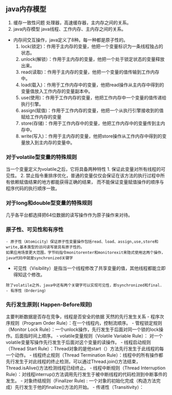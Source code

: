 ## java内存模型

1. 缓存一致性问题
处理器，高速缓存器，主内存之间的关系。
2. java内存模型
java线程、工作内存、主内存之间的关系。
- 内存间交互操作，java定义了8种。每一种都是原子性的。
	1. lock(锁定)：作用于主内存的变量，他把一个变量标识为一条线程独占的状态。
	2. unlock(解锁）：作用于主内存的变量，他把一个处于锁定状态的变量释放出来。
	3. read(读取)：作用于主内存的变量，他把一个变量的值传输到工作内存中。
	4. load(载入)：作用于工作内存中的变量，他把read操作从主内存中得到的变量值放入工作内存的变量副本中。
	5. use(使用)：作用于工作内存的变量，他把工作内存中一个变量的值传递给执行引擎。
	6. assign(赋值)：作用于工作内存的变量，他把一个从执行引擎接收到的值赋给工作内存的变量
	7. store(存储)：作用于工作内存中的变量，他把工作内存中的变量传到主内存中。
	8. write(写入)：作用于主内存的变量，他把store操作从工作内存中得到的变量放入到主内存的变量中。
<!--more-->
### 对于volatile型变量的特殊规则
当一个变量定义为volatile之后，它将具备两种特性
    1. 保证此变量对所有线程的可见性。
    2. 禁止指令重排序优化，普通的变量仅仅会保证在该方法的执行过程中所有依赖赋值结果的地方都能获得正确的结果， 
    而不能保证变量赋值操作的顺序与程序代码的执行顺序一致。
### 对于long和double型变量的特殊规则
几乎各平台都选择把64位数据的读写操作作为原子操作来对待。   
### 原子性、可见性和有序性

    - 原子性（Atomicity）保证原子性变量操作包括read、load、assign,use,store和write,基本类型的访问读写是具有原子性的。
    如果应用场景更大范围，字节码指令monitorenter和monitorexit来隐式使用这两个操作，java代码中就是synchronized关键字
   - 可见性（Visibility）是指当一个线程修改了共享变量的值，其他线程都能立即得知这个修改。

    除了volatile之外，java中还有两个关键字可以实现可见性，即synchronized和final.
    - 有序性（Ordering）
### 先行发生原则( Happen-Before规则)

主要判断数据是否存在竞争，线程是否安全的依据
天然的先行发生关系
    - 程序次序规则（Program Order Rule）：在一个线程内，控制流顺序。
        - 管程锁定规则（Monitor Lock Rule）：一个unlock操作，先行发生于后面对同一个锁的lock操作。后面指时间上顺序。
        - volatile变量规则（Volatile Variable Rule）： 对一个volatile变量写操作先行发生于后面对这个变量的读操作。
        - 线程启动规则（Thread Start Rule）：Thread对象的是他start（）方法先行发生于此线程的每一个动作。
        - 线程终止规则（Thread Termination Rule）：线程中的所有操作都先行发生于对此线程的终止检测，可以通过Thread.join()方法结束，Thread.isAlive()方法检测线程已经终止。
        - 线程中断规则（Thread Interruption Rule）：对线程interrup()方法调用先行发生于被中断线程的代码检测到中断事件的发生。
        - 对象终结规则（Finallzer Rule) : 一个对象的初始化完成（构造方法完成）先行发生于他的finalize()方法的开始。
        - 传递性（Transitivity）：




​	